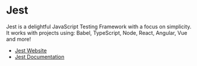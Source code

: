 # Jest

Jest is a delightful JavaScript Testing Framework with a focus on simplicity. It works with projects using: Babel, TypeScript, Node, React, Angular, Vue and more!

- [Jest Website](https://jestjs.io)
- [Jest Documentation](https://jestjs.io/docs/getting-started)

